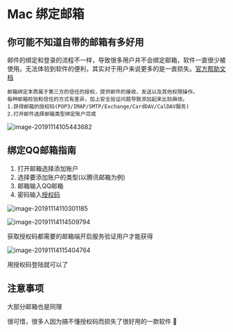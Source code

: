 

# Mac 绑定邮箱

## 你可能不知道自带的邮箱有多好用

邮件的绑定和登录的流程不一样，导致很多用户并不会绑定邮箱，软件一直很少被使用。无法体验到软件的便利，其实对于用户来说更多的是一直损失。[官方帮助文档](https://support.apple.com/zh-cn/guide/mail/welcome/mac)

```
邮箱绑定本质属于第三方的信任的授权，提供邮件的接收，发送以及其他权限操作。
每种邮箱校验和信任的方式有差异，加上安全验证问题导致添加起来比较麻烦。
1.获得邮箱的授权码(POP3/IMAP/SMTP/Exchange/CardDAV/CalDAV服务)
2.打开邮件选择邮箱类型绑定账户完成
```

![image-20191114105443682](https://c18e-1257416358.cos.accelerate.myqcloud.com/uPic/image-20191114105443682.png)

## 绑定QQ邮箱指南

1. 打开邮箱选择添加账户
2. 选择要添加账户的类型(以腾讯邮箱为例)
3. 邮箱输入QQ邮箱
4. 密码输入[授权码](https://service.mail.qq.com/cgi-bin/help?subtype=1&id=28&no=1001256)

![image-20191114110301185](https://c18e-1257416358.cos.accelerate.myqcloud.com/uPic/image-20191114110301185.png)



![image-20191114114509794](https://c18e-1257416358.cos.accelerate.myqcloud.com/uPic/image-20191114114509794.png)

获取授权码都需要的邮箱端开启服务验证用户才能获得

![image-20191114115404764](https://c18e-1257416358.cos.accelerate.myqcloud.com/uPic/image-20191114115404764.png)

用授权码登陆就可以了

## 注意事项

大部分邮箱也是同理

很可惜，很多人因为搞不懂授权码而损失了很好用的一款软件 🤪



